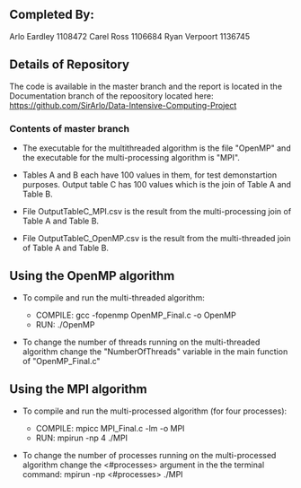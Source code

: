 ## Completed By:
Arlo Eardley 1108472
Carel Ross 1106684
Ryan Verpoort 1136745

## Details of Repository

The code is available in the master branch and the report is located in 
the Documentation branch of the repoository located here:
https://github.com/SirArlo/Data-Intensive-Computing-Project

### Contents of master branch
* The executable for the multithreaded algorithm is the file "OpenMP" and the executable for the multi-processing algorithm is "MPI".

* Tables A and B each have 100 values in them, for test demonstartion purposes. Output table C has 100 values which is the join of Table A and Table B.

* File OutputTableC_MPI.csv is the result from the multi-processing join of Table A and Table B.
* File OutputTableC_OpenMP.csv is the result from the multi-threaded join of Table A and Table B.

## Using the OpenMP algorithm

* To compile and run the multi-threaded algorithm: 
	* COMPILE: gcc -fopenmp OpenMP_Final.c -o OpenMP
	* RUN: ./OpenMP

* To change the number of threads running on the multi-threaded algorithm change the "NumberOfThreads" variable in the main function of "OpenMP_Final.c"

## Using the MPI algorithm

* To compile and run the multi-processed algorithm (for four processes):
	* COMPILE: mpicc MPI_Final.c -lm -o MPI
	* RUN: mpirun -np 4 ./MPI 

* To change the number of processes running on the multi-processed algorithm change the <#processes> argument in the the terminal command: mpirun -np <#processes> ./MPI




